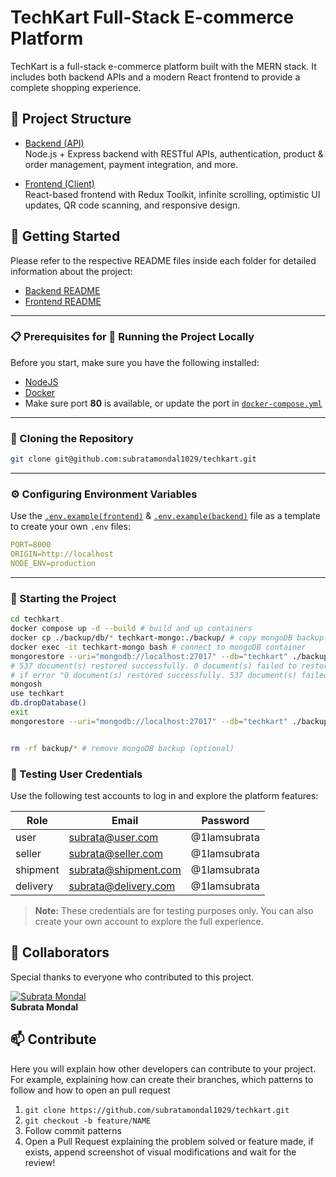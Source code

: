 # TechKart Full-Stack E-commerce Platform

TechKart is a full-stack e-commerce platform built with the MERN stack. It includes both backend APIs and a modern React frontend to provide a complete shopping experience.

## 📂 Project Structure

- [Backend (API)](./backend)  
  Node.js + Express backend with RESTful APIs, authentication, product & order management, payment integration, and more.

- [Frontend (Client)](./frontend)  
  React-based frontend with Redux Toolkit, infinite scrolling, optimistic UI updates, QR code scanning, and responsive design.

## 🚀 Getting Started

Please refer to the respective README files inside each folder for detailed information about the project:

- [Backend README](./backend/README.md)
- [Frontend README](./frontend/README.md)

---

### 📋 Prerequisites for 🚀 Running the Project Locally

Before you start, make sure you have the following installed:

- [NodeJS](https://nodejs.org/)
- [Docker](https://www.docker.com/)
- Make sure port **80** is available, or update the port in [`docker-compose.yml`](./docker-compose.yml)

---

### 🔄 Cloning the Repository

```bash
git clone git@github.com:subratamondal1029/techkart.git
```

---

### ⚙️ Configuring Environment Variables

Use the [`.env.example(frontend)`](./frontend/.env.example) & [`.env.example(backend)`](./backend/.env.example) file as a template to create your own `.env` files:

```yaml
PORT=8000
ORIGIN=http://localhost
NODE_ENV=production
```

---

### 🏁 Starting the Project

```bash
cd techkart
docker compose up -d --build # build and up containers
docker cp ./backup/db/* techkart-mongo:./backup/ # copy mongoDB backup
docker exec -it techkart-mongo bash # connect to mongoDB container
mongorestore --uri="mongodb://localhost:27017" --db="techkart" ./backup/techkart/ # restore mongoDB backup
# 537 document(s) restored successfully. 0 document(s) failed to restore.
# if error "0 document(s) restored successfully. 537 document(s) failed to restore. then"
mongosh
use techkart
db.dropDatabase()
exit
mongorestore --uri="mongodb://localhost:27017" --db="techkart" ./backup/techkart/ # restore mongoDB backup


rm -rf backup/* # remove mongoDB backup (optional)
```

### 🧪 Testing User Credentials

Use the following test accounts to log in and explore the platform features:

| Role     | Email                | Password     |
| -------- | -------------------- | ------------ |
| user     | subrata@user.com     | @1Iamsubrata |
| seller   | subrata@seller.com   | @1Iamsubrata |
| shipment | subrata@shipment.com | @1Iamsubrata |
| delivery | subrata@delivery.com | @1Iamsubrata |

> **Note:** These credentials are for testing purposes only. You can also create your own account to explore the full experience.

## 🤝 Collaborators

Special thanks to everyone who contributed to this project.

[![Subrata Mondal](https://avatars.githubusercontent.com/u/164600228?v=4&s=100)](https://github.com/subratamondal1029)  
 **Subrata Mondal**

## 📫 Contribute

Here you will explain how other developers can contribute to your project. For example, explaining how can create their branches, which patterns to follow and how to open an pull request

1. `git clone https://github.com/subratamondal1029/techkart.git`
2. `git checkout -b feature/NAME`
3. Follow commit patterns
4. Open a Pull Request explaining the problem solved or feature made, if exists, append screenshot of visual modifications and wait for the review!
